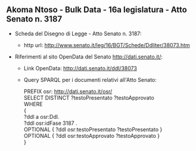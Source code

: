 ## Akoma Ntoso - Bulk Data - 16a legislatura - Atto Senato n. 3187 ##

* Scheda del Disegno di Legge - Atto Senato n. 3187:
	* http url: http://www.senato.it/leg/16/BGT/Schede/Ddliter/38073.htm

* Riferimenti al sito OpenData del Senato http://dati.senato.it/:
	* Link OpenData: http://dati.senato.it/ddl/38073
	* Query SPARQL per i documenti relativi all'Atto Senato:

        PREFIX osr: <http://dati.senato.it/osr/>  
		SELECT DISTINCT ?testoPresentato ?testoApprovato  
		WHERE  
		{  
		    ?ddl a osr:Ddl.  
		    ?ddl osr:idFase 3187 .  
		    OPTIONAL { ?ddl osr:testoPresentato ?testoPresentato }  
		    OPTIONAL { ?ddl osr:testoApprovato ?testoApprovato }  
		}
		